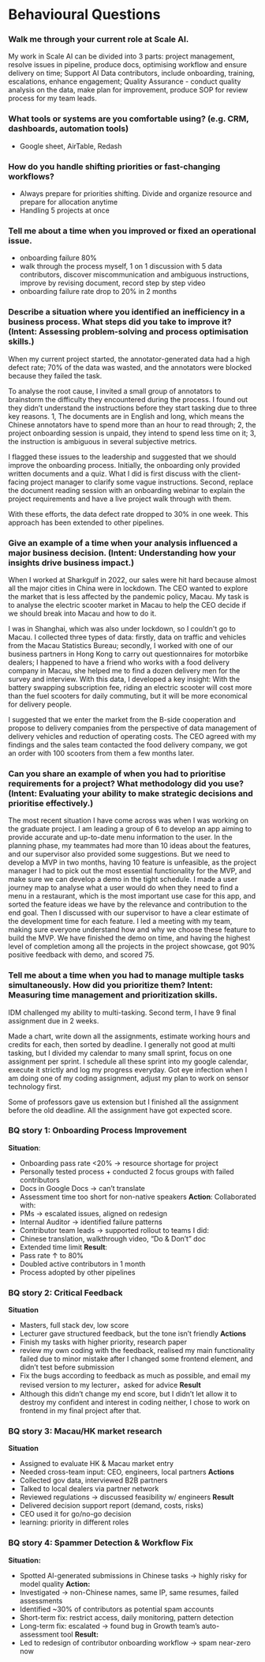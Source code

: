 # Behavioural Questions
### Walk me through your current role at Scale AI.
My work in Scale AI can be divided into 3 parts: project management, resolve issues in pipeline, produce docs, optimising workflow and ensure delivery on time; Support AI Data contributors, include onboarding, training, escalations, enhance engagement; Quality Assurance - conduct quality analysis on the data, make plan for improvement, produce SOP for review process for my team leads.
### What tools or systems are you comfortable using? (e.g. CRM, dashboards, automation tools)
* Google sheet, AirTable, Redash
### How do you handle shifting priorities or fast-changing workflows?
* Always prepare for priorities shifting. Divide and organize resource and prepare for allocation anytime
* Handling 5 projects at once
### Tell me about a time when you improved or fixed an operational issue.
* onboarding failure 80%
* walk through the process myself, 1 on 1 discussion with 5 data contributors, discover miscommunication and ambiguous instructions, improve by revising document, record step by step video
* onboarding failure rate drop to 20% in 2 months

### Describe a situation where you identified an inefficiency in a business process. What steps did you take to improve it? (Intent: Assessing problem-solving and process optimisation skills.)
When my current project started, the annotator-generated data had a high defect rate; 70% of the data was wasted, and the annotators were blocked because they failed the task.

To analyse the root cause, I invited a small group of annotators to brainstorm the difficulty they encountered during the process. I found out they didn’t understand the instructions before they start tasking due to three key reasons. 1, The documents are in English and long, which means the Chinese annotators have to spend more than an hour to read through; 2, the project onboarding session is unpaid, they intend to spend less time on it; 3, the instruction is ambiguous in several subjective metrics.

I flagged these issues to the leadership and suggested that we should improve the onboarding process. Initially, the onboarding only provided written documents and a quiz. What I did is first discuss with the client-facing project manager to clarify some vague instructions. Second, replace the document reading session with an onboarding webinar to explain the project requirements and have a live project walk through with them.

With these efforts, the data defect rate dropped to 30% in one week. This approach has been extended to other pipelines.
### Give an example of a time when your analysis influenced a major business decision. (Intent: Understanding how your insights drive business impact.)
When I worked at Sharkgulf in 2022, our sales were hit hard because almost all the major cities in China were in lockdown. The CEO wanted to explore the market that is less affected by the pandemic policy, Macau. My task is to analyse the electric scooter market in Macau to help the CEO decide if we should break into Macau and how to do it.

I was in Shanghai, which was also under lockdown, so I couldn't go to Macau. I collected three types of data: firstly, data on traffic and vehicles from the Macau Statistics Bureau; secondly, I worked with one of our business partners in Hong Kong to carry out questionnaires for motorbike dealers; I happened to have a friend who works with a food delivery company in Macau, she helped me to find a dozen delivery men for the survey and interview. With this data, I developed a key insight: With the battery swapping subscription fee, riding an electric scooter will cost more than the fuel scooters for daily commuting, but it will be more economical for delivery people.

I suggested that we enter the market from the B-side cooperation and propose to delivery companies from the perspective of data management of delivery vehicles and reduction of operating costs. The CEO agreed with my findings and the sales team contacted the food delivery company, we got an order with 100 scooters from them a few months later.
### Can you share an example of when you had to prioritise requirements for a project? What methodology did you use? (Intent: Evaluating your ability to make strategic decisions and prioritise effectively.)
The most recent situation I have come across was when I was working on the graduate project. I am leading a group of 6 to develop an app aiming to provide accurate and up-to-date menu information to the user. In the planning phase, my teammates had more than 10 ideas about the features, and our supervisor also provided some suggestions. But we need to develop a MVP in two months, having 10 feature is unfeasible, as the project manager I had to pick out the most essential functionality for the MVP, and make sure we can develop a demo in the tight schedule.
I made a user journey map to analyse what a user would do when they need to find a menu in a restaurant, which is the most important use case for this app, and sorted the feature ideas we have by the relevance and contribution to the end goal. Then I discussed with our supervisor to have a clear estimate of the development time for each feature. I led a meeting with my team, making sure everyone understand how and why we choose these feature to build the MVP.
We have finished the demo on time, and having the highest level of completion among all the projects in the project showcase, got 90% positive feedback with demo, and scored 75.

### Tell me about a time when you had to manage multiple tasks simultaneously. How did you prioritize them? Intent: Measuring time management and prioritization skills.
IDM challenged my ability to multi-tasking. Second term, I have 9 final assignment due in 2 weeks.

Made a chart, write down all the assignments, estimate working hours and credits for each, then sorted by deadline. I generally not good at multi tasking, but I divided my calendar to many small sprint, focus on one assignment per sprint. I schedule all these sprint into my google calendar, execute it strictly and log my progress everyday. Got eye infection when I am doing one of my coding assignment, adjust my plan to work on sensor technology first.

Some of professors gave us extension but I finished all the assignment before the old deadline. All the assignment have got expected score.

### BQ story 1: Onboarding Process Improvement
**Situation**:
* Onboarding pass rate <20% → resource shortage for project
* Personally tested process + conducted 2 focus groups with failed contributors
* Docs in Google Docs → can’t translate
* Assessment time too short for non-native speakers
**Action**:
Collaborated with:
* PMs → escalated issues, aligned on redesign
* Internal Auditor → identified failure patterns
* Contributor team leads → supported rollout to teams
I did:
* Chinese translation, walkthrough video, “Do & Don’t” doc
* Extended time limit
**Result**:
* Pass rate ↑ to 80%
* Doubled active contributors in 1 month
* Process adopted by other pipelines

### BQ story 2: Critical Feedback
**Situation**
* Masters, full stack dev, low score
* Lecturer gave structured feedback, but the tone isn’t friendly
**Actions**
* Finish my tasks with higher priority, research paper
* review my own coding with the feedback, realised my main functionality failed due to minor mistake after I changed some frontend element, and didn’t test before submission
* Fix the bugs according to feedback as much as possible, and email my revised version to my lecturer，asked for advice
**Result**
* Although this didn’t change my end score, but I didn’t let allow it to destroy my confident and interest in coding neither, I chose to work on frontend in my final project after that.

### BQ story 3: Macau/HK market research
**Situation**
* Assigned to evaluate HK & Macau market entry
* Needed cross-team input: CEO, engineers, local partners
**Actions**
* Collected gov data, interviewed B2B partners
* Talked to local dealers via partner network
* Reviewed regulations → discussed feasibility w/ engineers
**Result**
* Delivered decision support report (demand, costs, risks)
* CEO used it for go/no-go decision
* learning: priority in different roles

### BQ story 4: Spammer Detection & Workflow Fix
**Situation:**
* Spotted AI-generated submissions in Chinese tasks → highly risky for model quality
**Action:**
* Investigated → non-Chinese names, same IP, same resumes, failed assessments
* Identified ~30% of contributors as potential spam accounts
* Short-term fix: restrict access, daily monitoring, pattern detection
* Long-term fix: escalated → found bug in Growth team’s auto-assessment tool
**Result:**
* Led to redesign of contributor onboarding workflow → spam near-zero now